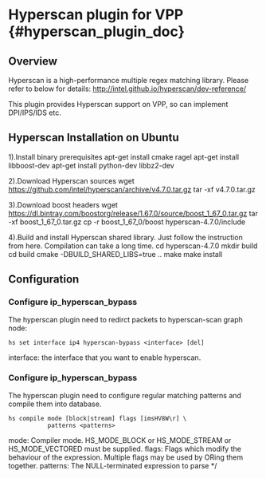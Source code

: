 # Hyperscan plugin for VPP    {#hyperscan_plugin_doc}

## Overview

Hyperscan is a high-performance multiple regex matching library.
Please refer to below for details:
http://intel.github.io/hyperscan/dev-reference/

This plugin provides Hyperscan support on VPP, so can implement DPI/IPS/IDS etc.

## Hyperscan Installation on Ubuntu
1).Install binary prerequisites
apt-get install cmake ragel
apt-get install libboost-dev
apt-get install python-dev libbz2-dev

2).Download Hyperscan sources
wget https://github.com/intel/hyperscan/archive/v4.7.0.tar.gz
tar -xf v4.7.0.tar.gz

3).Download boost headers
wget https://dl.bintray.com/boostorg/release/1.67.0/source/boost_1_67_0.tar.gz
tar -xf boost_1_67_0.tar.gz
cp -r boost_1_67_0/boost hyperscan-4.7.0/include

4).Build and install Hyperscan shared library.
   Just follow the instruction from here. Compilation can take a long time.
cd hyperscan-4.7.0
mkdir build
cd build
cmake -DBUILD_SHARED_LIBS=true ..
make
make install


## Configuration

### Configure ip_hyperscan_bypass

The hyperscan plugin need to redirct packets to hyperscan-scan graph node:

	hs set interface ip4 hyperscan-bypass <interface> [del]

interface: the interface that you want to enable hyperscan.


### Configure ip_hyperscan_bypass

The hyperscan plugin need to configure regular matching patterns 
and compile them into database.

    hs compile mode [block|stream] flags [imsHV8W\r] \
               patterns <patterns>

mode: Compiler mode. 
      HS_MODE_BLOCK or HS_MODE_STREAM or HS_MODE_VECTORED must be supplied.
flags: Flags which modify the behaviour of the expression.
       Multiple flags may be used by ORing them together.
patterns: The NULL-terminated expression to parse */

